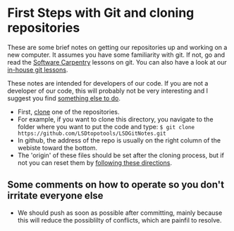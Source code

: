 First Steps with Git and cloning repositories
===============================================================

These are some brief notes on getting our repositories up and working on a new computer. 
It assumes you have some familiarity with git. If not, go and read the [Software Carpentry](http://www.software-carpentry.org/v5/novice/git/) lessons on git. 
You can also have a look at our [in-house git lessons](http://www.geos.ed.ac.uk/~smudd/NMDM_Course/html/index.html). 

These notes are intended for developers of our code. If you are not a developer of our code, this will probably not be very interesting and I suggest you find [something else to do](http://www.hibernianfc.co.uk/news/tickets).

* First, [clone](https://git-scm.com/book/en/v2/Git-Basics-Getting-a-Git-Repository) one of the repositories. 
* For example, if you want to clone this directory, you navigate to the folder where you want to put the code and type:
```$ git clone https://github.com/LSDtopotools/LSDGitNotes.git```
* In github, the address of the repo is usually on the right column of the webiste toward the bottom. 
* The 'origin' of these files should be set after the cloning process, but if not you can reset them by [following these directions](https://git-scm.com/book/en/v2/Git-Basics-Working-with-Remotes). 

Some comments on how to operate so you don't irritate everyone else
-----------------------------------------------------------------------

* We should push as soon as possible after committing, mainly because this will reduce the possiblilty of conflicts, which are painfil to resolve. 

